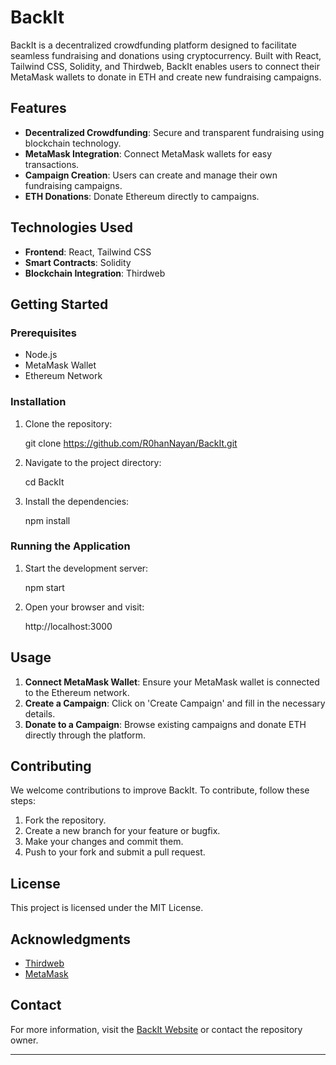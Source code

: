 # BackIt

BackIt is a decentralized crowdfunding platform designed to facilitate seamless fundraising and donations using cryptocurrency. Built with React, Tailwind CSS, Solidity, and Thirdweb, BackIt enables users to connect their MetaMask wallets to donate in ETH and create new fundraising campaigns.

## Features

- **Decentralized Crowdfunding**: Secure and transparent fundraising using blockchain technology.
- **MetaMask Integration**: Connect MetaMask wallets for easy transactions.
- **Campaign Creation**: Users can create and manage their own fundraising campaigns.
- **ETH Donations**: Donate Ethereum directly to campaigns.

## Technologies Used

- **Frontend**: React, Tailwind CSS
- **Smart Contracts**: Solidity
- **Blockchain Integration**: Thirdweb

## Getting Started

### Prerequisites

- Node.js
- MetaMask Wallet
- Ethereum Network

### Installation

1. Clone the repository:

   git clone https://github.com/R0hanNayan/BackIt.git

2. Navigate to the project directory:

   cd BackIt

3. Install the dependencies:

   npm install

### Running the Application

1. Start the development server:

   npm start

2. Open your browser and visit:

   http://localhost:3000

## Usage

1. **Connect MetaMask Wallet**: Ensure your MetaMask wallet is connected to the Ethereum network.
2. **Create a Campaign**: Click on 'Create Campaign' and fill in the necessary details.
3. **Donate to a Campaign**: Browse existing campaigns and donate ETH directly through the platform.

## Contributing

We welcome contributions to improve BackIt. To contribute, follow these steps:

1. Fork the repository.
2. Create a new branch for your feature or bugfix.
3. Make your changes and commit them.
4. Push to your fork and submit a pull request.

## License

This project is licensed under the MIT License.

## Acknowledgments

- [Thirdweb](https://thirdweb.com/)
- [MetaMask](https://metamask.io/)

## Contact

For more information, visit the [BackIt Website](https://back-it.netlify.app/) or contact the repository owner.

---
